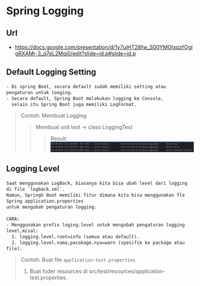 # Spring Logging

## Url

- https://docs.google.com/presentation/d/1y7uiHT28fw_S00YMOtxpzfOglgRXAMr-3_q7eL2Mqj0/edit?slide=id.p#slide=id.p

## Default Logging Setting

```
- Di spring Boot, secara default sudah memiliki setting atau pengaturan untuk looging.
- Secara default, Spring Boot melakukan logging ke Console, 
  selain itu Spring Boot juga memiliki LogFormat.
```

> Contoh: Membuat Logging
>> Membuat unit test -> class LoggingTest
> >> Result:
> > > ![img.png](img.png)

## Logging Level

```
Saat menggunakan LogBack, biasanya kita bisa ubah level dari logging di file `logback.xml`. 
Namun, Springh Boot memiliki fitur dimana kita bisa menggunakan fle Spring application.properties
untuk mengubah pengaturan logging.

CARA: 
- Menggunakan prefix loging.level untuk mengubah pengaturan logging level,misal:
  1. logging.level.root=info (semua atau default).
  2. logging.level.nama,pacakage.nya=warn (spesifik ke package atau file).
```

> Contoh: Buat file `application-test.properties`
> 1. Buat foder resources di src/test/resources/application-test.properties.